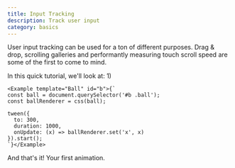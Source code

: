 ```yaml
---
title: Input Tracking
description: Track user input
category: basics
---
```


User input tracking can be used for a ton of different purposes. Drag & drop, scrolling galleries and performantly measuring touch scroll speed are some of the first to come to mind.

In this quick tutorial, we'll look at:
1) 


```marksy
<Example template="Ball" id="b">{`
const ball = document.querySelector('#b .ball');
const ballRenderer = css(ball);

tween({
  to: 300,
  duration: 1000,
  onUpdate: (x) => ballRenderer.set('x', x)
}).start();
`}</Example>
```

And that's it! Your first animation.
